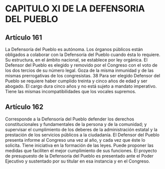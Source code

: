# CAPITULO XI DE LA DEFENSORIA DEL PUEBLO

## Artículo 161

La Defensoría del Pueblo es autónoma. Los órganos públicos están obligados a colaborar con la Defensoría del Pueblo cuando ésta lo requiere. Su estructura, en el ámbito nacional, se establece por ley orgánica. El Defensor del Pueblo es elegido y removido por el Congreso con el voto de los dos tercios de su número legal. Goza de la misma inmunidad y de las mismas prerrogativas de los congresistas. 38 Para ser elegido Defensor del Pueblo se requiere haber cumplido treinta y cinco años de edad y ser abogado. El cargo dura cinco años y no está sujeto a mandato imperativo. Tiene las mismas incompatibilidades que los vocales supremos. 

## Artículo 162

Corresponde a la Defensoría del Pueblo defender los derechos constitucionales y fundamentales de la persona y de la comunidad; y supervisar el cumplimiento de los deberes de la administración estatal y la prestación de los servicios públicos a la ciudadanía. El Defensor del Pueblo presenta informe al Congreso una vez al año, y cada vez que éste lo solicita. Tiene iniciativa en la formación de las leyes. Puede proponer las medidas que faciliten el mejor cumplimiento de sus funciones. El proyecto de presupuesto de la Defensoría del Pueblo es presentado ante el Poder Ejecutivo y sustentado por su titular en esa instancia y en el Congreso.  

